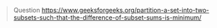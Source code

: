 > Question
https://www.geeksforgeeks.org/partition-a-set-into-two-subsets-such-that-the-difference-of-subset-sums-is-minimum/
```

```